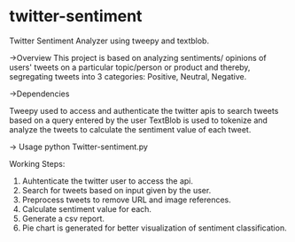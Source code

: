 # twitter-sentiment
Twitter Sentiment Analyzer using tweepy and textblob. 

->Overview
This project is based on analyzing sentiments/ opinions of users' tweets on a particular topic/person or product and thereby, segregating tweets into 3 categories: Positive, Neutral, Negative. 

->Dependencies 

Tweepy used to access and authenticate the twitter apis to search tweets based on a query entered by the user
TextBlob is used to tokenize and analyze the tweets to calculate the sentiment value of each tweet.

-> Usage 
python Twitter-sentiment.py

Working Steps:
1. Auhtenticate the twitter user to access the api.
2. Search for tweets based on input given by the user.
3. Preprocess tweets to remove URL and image references.
4. Calculate sentiment value for each.
5. Generate a csv report.
6. Pie chart is generated for better visualization of sentiment classification.
